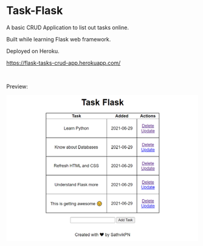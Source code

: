 # Task-Flask

A basic CRUD Application to list out tasks online.

Built while learning Flask web framework.

Deployed on Heroku.

https://flask-tasks-crud-app.herokuapp.com/  

&nbsp;
&nbsp;

Preview:

![Task-flask preview](preview.png)

